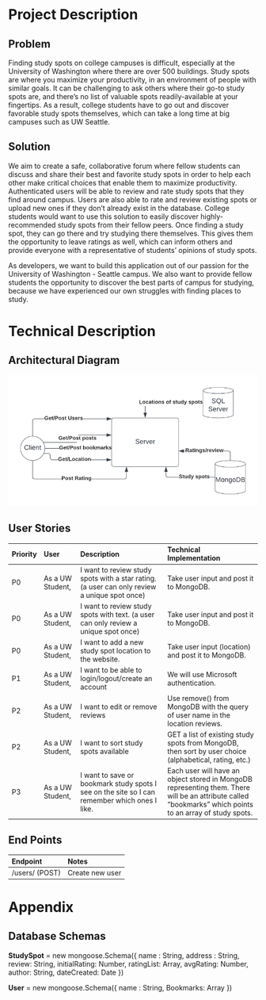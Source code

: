 # Project Description

## Problem
Finding study spots on college campuses is difficult, especially at the University of Washington where there are over 500 buildings. Study spots are where you maximize your productivity, in an environment of people with similar goals. It can be challenging to ask others where their go-to study spots are, and there’s no list of valuable spots readily-available at your fingertips. As a result, college students have to go out and discover favorable study spots themselves, which can take a long time at big campuses such as UW Seattle.

## Solution
We aim to create a safe, collaborative forum where fellow students can discuss and share their best and favorite study spots in order to help each other make critical choices that enable them to maximize productivity. Authenticated users will be able to review and rate study spots that they find around campus. Users are also able to rate and review existing spots or upload new ones if they don’t already exist in the database. College students would want to use this solution to easily discover highly-recommended study spots from their fellow peers. Once finding a study spot, they can go there and try studying there themselves. This gives them the opportunity to leave ratings as well, which can inform others and provide everyone with a representative of students’ opinions of study spots.

As developers, we want to build this application out of our passion for the University of Washington - Seattle campus. We also want to provide fellow students the opportunity to discover the best parts of campus for studying, because we have experienced our own struggles with finding places to study.

# Technical Description

## Architectural Diagram
![Architectural Diagram](Architectural-Diagram.png)

## User Stories
| Priority | User | Description | Technical Implementation |
|:---------|:-----|:------------|:-------------------------|      
| P0       | As a UW Student, | I want to review study spots with a star rating. (a user can only review a unique spot once) | Take user input and post it to MongoDB.
| P0       | As a UW Student, | I want to review study spots with text. (a user can only review a unique spot once) | Take user input and post it to MongoDB.
| P0       | As a UW Student, | I want to add a new study spot location to the website. | Take user input (location) and post it to MongoDB.
| P1       | As a UW Student, | I want to be able to login/logout/create an account | We will use Microsoft authentication.
| P2       | As a UW Student, | I want to edit or remove reviews | Use remove() from MongoDB with the query of user name in the location reviews.
| P2       | As a UW Student, | I want to sort study spots available | GET a list of existing study spots from MongoDB, then sort by user choice (alphabetical, rating, etc.)
| P3       | As a UW Student, | I want to save or bookmark study spots I see on the site so I can remember which ones I like. | Each user will have an object stored in MongoDB representing them. There will be an attribute called “bookmarks” which points to an array of study spots.

## End Points
| Endpoint | Notes |
|:---------|:------|
|/users/ (POST) | Create new user

# Appendix
## Database Schemas
**StudySpot** =  new mongoose.Schema({
	name : String,
	address : String,
	review: String,
	initialRating: Number,
	ratingList: Array,
	avgRating: Number,
	author: String,
	dateCreated: Date
})


**User** = new mongoose.Schema({
	name : String,
	Bookmarks: Array
})



